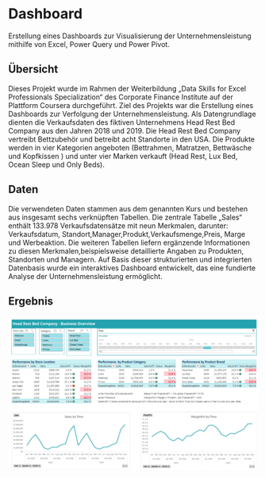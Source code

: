 # Dashboard
Erstellung eines Dashboards zur Visualisierung der Unternehmensleistung mithilfe von Excel, Power Query und Power Pivot.
## Übersicht
Dieses Projekt wurde im Rahmen der Weiterbildung „Data Skills for Excel Professionals Specialization“ des Corporate Finance Institute auf der Plattform Coursera durchgeführt. Ziel des Projekts war die Erstellung eines Dashboards zur Verfolgung der Unternehmensleistung. Als Datengrundlage dienten die Verkaufsdaten des fiktiven Unternehmens Head Rest Bed Company aus den Jahren 2018 und 2019. Die Head Rest Bed Company vertreibt Bettzubehör und betreibt acht Standorte in den USA.
Die Produkte werden in vier Kategorien angeboten (Bettrahmen, Matratzen, Bettwäsche und Kopfkissen ) und unter vier Marken verkauft (Head Rest, Lux Bed, Ocean Sleep und Only Beds).


## Daten 
Die verwendeten Daten stammen aus dem genannten Kurs und bestehen aus insgesamt sechs verknüpften Tabellen. Die zentrale Tabelle „Sales“ enthält 133.978 Verkaufsdatensätze mit neun Merkmalen, darunter: Verkaufsdatum, Standort,Manager,Produkt,Verkaufsmenge,Preis, Marge und Werbeaktion. Die weiteren Tabellen liefern ergänzende Informationen zu diesen Merkmalen,beispielsweise detaillierte Angaben zu Produkten, Standorten und Managern. Auf Basis dieser strukturierten und integrierten Datenbasis wurde ein interaktives Dashboard entwickelt, das eine fundierte Analyse der Unternehmensleistung ermöglicht.


## Ergebnis
![alt text](image.png)


 
